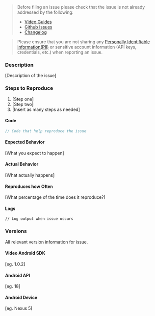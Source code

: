 <!-- Check the following before filing an issue -->
> Before filing an issue please check that the issue is not already addressed by the following:
>  * [Video Guides](https://www.twilio.com/docs/api/video)
>  * [Github Issues](https://github.com/twilio/video-quickstart-android/issues)
>  * [Changelog](https://www.twilio.com/docs/api/video/changelogs/android)

> Please ensure that you are not sharing any
[Personally Identifiable Information(PII)](https://www.twilio.com/docs/glossary/what-is-personally-identifiable-information-pii)
or sensitive account information (API keys, credentials, etc.) when reporting an issue.

### Description

[Description of the issue]

### Steps to Reproduce

1. [Step one]
2. [Step two]
3. [Insert as many steps as needed]

#### Code

```java
// Code that help reproduce the issue
```

#### Expected Behavior

[What you expect to happen]

#### Actual Behavior

[What actually happens]

#### Reproduces how Often

[What percentage of the time does it reproduce?]

#### Logs

```
// Log output when issue occurs
```

### Versions

All relevant version information for issue.

#### Video Android SDK

[eg. 1.0.2]

#### Android API

[eg. 18]

#### Android Device

[eg. Nexus 5]
